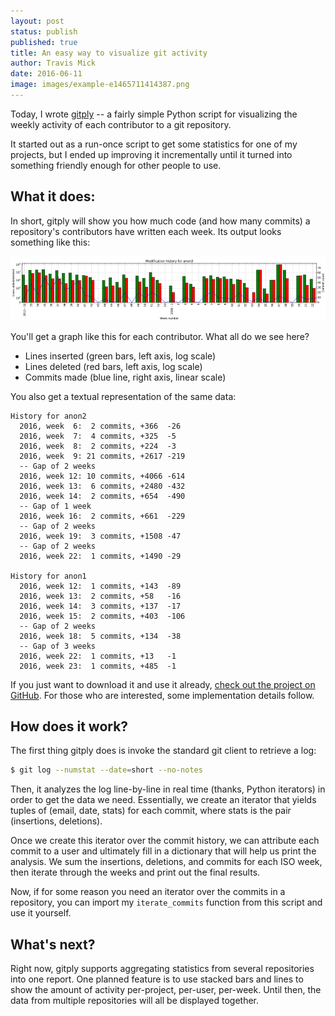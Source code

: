 ```yaml
---
layout: post
status: publish
published: true
title: An easy way to visualize git activity
author: Travis Mick
date: 2016-06-11
image: images/example-e1465711414387.png
---
```


Today, I wrote [gitply](https://github.com/tmick0/gitply) -- a fairly simple Python script for visualizing the weekly activity of each contributor to a git repository.

It started out as a run-once script to get some statistics for one of my projects, but I ended up improving it incrementally until it turned into something friendly enough for other people to use.

<!-- more -->

## What it does:

<p>In short, gitply will show you how much code (and how many commits) a repository's contributors have written each week. Its output looks something like this:</p>

![example of gitply output](/images/example-e1465711414387.png)

You'll get a graph like this for each contributor. What all do we see here?

* Lines inserted (green bars, left axis, log scale)
* Lines deleted (red bars, left axis, log scale)
* Commits made (blue line, right axis, linear scale)

You also get a textual representation of the same data:

```
History for anon2
  2016, week  6:  2 commits, +366  -26  
  2016, week  7:  4 commits, +325  -5   
  2016, week  8:  2 commits, +224  -3   
  2016, week  9: 21 commits, +2617 -219 
  -- Gap of 2 weeks
  2016, week 12: 10 commits, +4066 -614 
  2016, week 13:  6 commits, +2480 -432 
  2016, week 14:  2 commits, +654  -490 
  -- Gap of 1 week
  2016, week 16:  2 commits, +661  -229 
  -- Gap of 2 weeks
  2016, week 19:  3 commits, +1508 -47  
  -- Gap of 2 weeks
  2016, week 22:  1 commits, +1490 -29  

History for anon1
  2016, week 12:  1 commits, +143  -89  
  2016, week 13:  2 commits, +58   -16  
  2016, week 14:  3 commits, +137  -17  
  2016, week 15:  2 commits, +403  -106 
  -- Gap of 2 weeks
  2016, week 18:  5 commits, +134  -38  
  -- Gap of 3 weeks
  2016, week 22:  1 commits, +13   -1   
  2016, week 23:  1 commits, +485  -1   
```

If you just want to download it and use it already, [check out the project on GitHub](https://github.com/tmick0/gitply). For those who are interested, some implementation details follow.

## How does it work? 

The first thing gitply does is invoke the standard git client to retrieve a log:

```bash
$ git log --numstat --date=short --no-notes
```

Then, it analyzes the log line-by-line in real time (thanks, Python iterators) in order to get the data we need. Essentially, we create an iterator that yields tuples of (email, date, stats) for each commit, where stats is the pair (insertions, deletions).

Once we create this iterator over the commit history, we can attribute each commit to a user and ultimately fill in a dictionary that will help us print the analysis. We sum the insertions, deletions, and commits for each ISO week, then iterate through the weeks and print out the final results.

Now, if for some reason you need an iterator over the commits in a repository, you can import my `iterate_commits` function from this script and use it yourself.

## What's next?

Right now, gitply supports aggregating statistics from several repositories into one report. One planned feature is to use stacked bars and lines to show the amount of activity per-project, per-user, per-week. Until then, the data from multiple repositories will all be displayed together.

